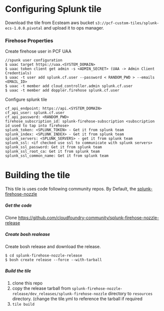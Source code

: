 # Configuring Splunk tile
Download the tile from Ecsteam aws bucket `s3://pcf-custom-tiles/splunk-ecs-1.0.0.pivotal` and upload it to ops manager.  


### Firehose Properties
Create firehose user in PCF UAA

```
//spunk user configuration
$ uaac target https://uaa.<SYSTEM_DOMAIN>
$ uaac token client get admin -s <ADMIN_SECRET> (UAA -> Admin Client Credentials)
$ uaac -t user add splunk.cf.user --password < RANDOM_PWD > --emails <EMAIL_ID>
$ uaac -t member add cloud_controller.admin splunk.cf.user
$ uaac -t member add doppler.firehose splunk.cf.user
```  

Configure splunk tile

```
cf_api_endpoint: https://api.<SYSTEM_DOMAIN>  
cf_api_user: splunk.cf.user  
cf_api_password: <RANDOM_PWD>  
firehose_subscription_id: splunk-firehose-subscription <subscription id used to tap into firehose>
splunk_token: <SPLUNK_TOKEN> - Get it from splunk team
splunk_index: <SPLUNK_INDEX> - Get it from splunk team
splunk_servers: <SPLUNK_SERVERS> - get it from splunk team
splunk_ssl: <if checked use ssl to communicate with splunk servers>
splunk_ssl_password: Get it from splunk team
splunk_ssl_root_ca: Get it from splunk team
splunk_ssl_common_name: Get it from splunk team
```


# Building the tile

This tile is uses code following community repos. By Default, the [splunk-firehose-nozzle](https://github.com/cloudfoundry-community/splunk-firehose-nozzle) 
##### Get the code

Clone https://github.com/cloudfoundry-community/splunk-firehose-nozzle-release  

##### Create bosh realease
Create bosh release and download the release.

```
$ cd splunk-firehose-nozzle-release
$ bosh create release --force --with-tarball
```  
##### Build the tile
1. clone this repo  
2. copy the release tarball from `splunk-firehose-nozzle-release/dev_releases/splunk-firehose-nozzle` directory to `resources` directory. (change the tile.yml to reference the tarball if required
3. `tile build` 
